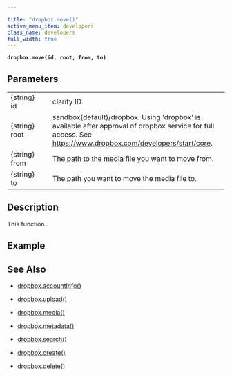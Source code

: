 ```yaml
---

title: "dropbox.move()"
active_menu_item: developers
class_name: developers
full_width: true
---
```


**`dropbox.move(id, root, from, to)`**

## Parameters

<table>
<tr>
<td width="181">
{string} id

</td>
<td width="18">
</td>
<td width="681">
clarify ID.
</td>
</tr>
<tr>
<td width="181">
{string} root
</td>
<td width="18">
</td>
<td width="681">
sandbox(default)/dropbox. Using 'dropbox' is available after approval of dropbox service for full access. See <a href="https://www.dropbox.com/developers/start/core">https://www.dropbox.com/developers/start/core</a>.
</td>
</tr>
<tr>

<td width="181">
{string} from

</td>
<td width="18">
</td>
<td width="681">
 The path to the media file you want to move from.

</td>
</tr>
<tr>

<td width="181">
{string} to

</td>
<td width="18">
</td>
<td width="681">
 The path you want to move the media file to.

</td>
</tr>
</table>

## Description
This function .

## Example



## See Also

- [dropbox.accountInfo()](/developers/documentation/scripting-apis/server-side-api/dropbox-object/dropboxacinfo)

- [dropbox.upload()](/developers/documentation/scripting-apis/server-side-api/dropbox-object/dropboxupload)

- [dropbox.media()](/developers/documentation/scripting-apis/server-side-api/dropbox-object/dropboxmedia)

- [dropbox.metadata()](/developers/documentation/scripting-apis/server-side-api/dropbox-object/dropboxmetadata)

- [dropbox.search()](/developers/documentation/scripting-apis/server-side-api/dropbox-object/dropboxsearch)

- [dropbox.create()](/developers/documentation/scripting-apis/server-side-api/dropbox-object/dropboxcreate)

- [dropbox.delete()](/developers/documentation/scripting-apis/server-side-api/dropbox-object/dropboxdelete)

